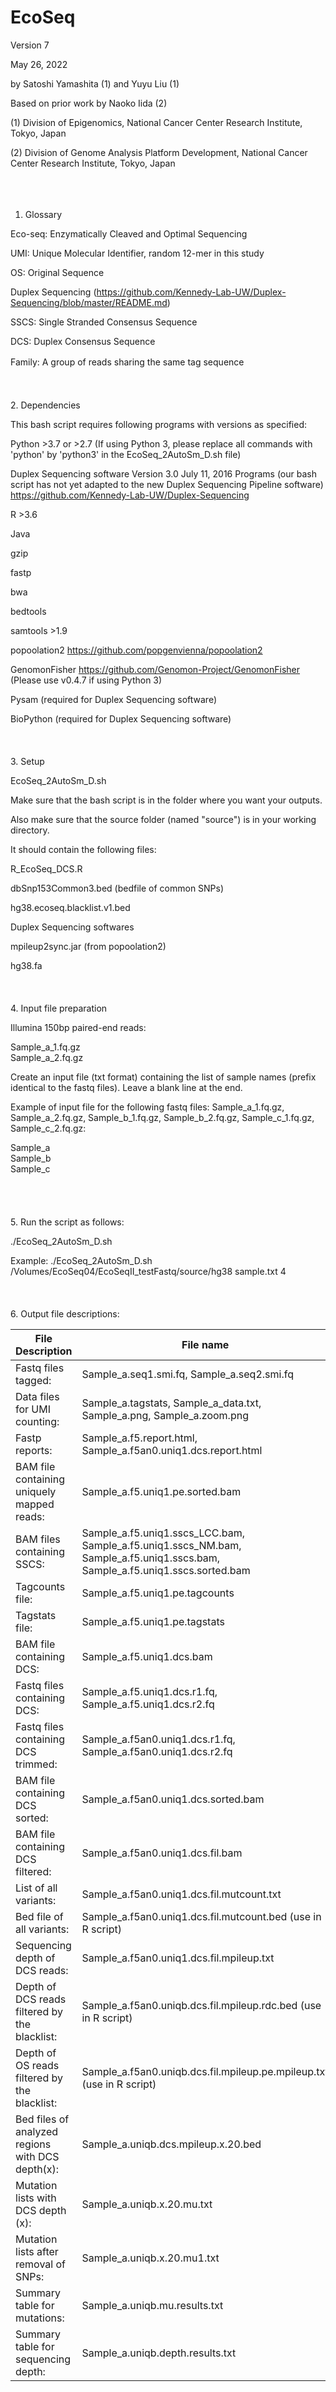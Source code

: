 # EcoSeq

Version 7

May 26, 2022

by Satoshi Yamashita (1) and Yuyu Liu (1)

Based on prior work by Naoko Iida (2)

(1) Division of Epigenomics, National Cancer Center Research Institute, Tokyo, Japan

(2) Division of Genome Analysis Platform Development, National Cancer Center Research Institute, Tokyo, Japan
<br /><br /><br /><br />

1. Glossary

Eco-seq: Enzymatically Cleaved and Optimal Sequencing

UMI: Unique Molecular Identifier, random 12-mer in this study

OS: Original Sequence

Duplex Sequencing (https://github.com/Kennedy-Lab-UW/Duplex-Sequencing/blob/master/README.md)

 SSCS: Single Stranded Consensus Sequence

 DCS: Duplex Consensus Sequence

 Family: A group of reads sharing the same tag sequence
　<br /><br /><br /><br />
2. Dependencies

This bash script requires following programs with versions as specified:

Python >3.7 or >2.7 (If using Python 3, please replace all commands with 'python' by 'python3' in the EcoSeq_2AutoSm_D.sh file)

Duplex Sequencing software Version 3.0 July 11, 2016 Programs (our bash script has not yet adapted to the new Duplex Sequencing Pipeline software) https://github.com/Kennedy-Lab-UW/Duplex-Sequencing

R >3.6

Java

gzip

fastp

bwa

bedtools

samtools >1.9

popoolation2 https://github.com/popgenvienna/popoolation2

GenomonFisher https://github.com/Genomon-Project/GenomonFisher
(Please use v0.4.7 if using Python 3)

Pysam (required for Duplex Sequencing software)

BioPython (required for Duplex Sequencing software)
<br /><br /><br /><br />
3. Setup

EcoSeq_2AutoSm_D.sh

Make sure that the bash script is in the folder where you want your outputs.

Also make sure that the source folder (named "source") is in your working directory.

It should contain the following files:

R_EcoSeq_DCS.R

dbSnp153Common3.bed (bedfile of common SNPs)

hg38.ecoseq.blacklist.v1.bed

Duplex Sequencing softwares

mpileup2sync.jar (from popoolation2)

hg38.fa
<br /><br /><br /><br />
4. Input file preparation

Illumina 150bp paired-end reads:

Sample_a_1.fq.gz<br />
Sample_a_2.fq.gz


Create an input file (txt format) containing the list of sample names (prefix identical to the fastq files). Leave a blank line at the end. 

Example of input file for the following fastq files: Sample_a_1.fq.gz, Sample_a_2.fq.gz, Sample_b_1.fq.gz, Sample_b_2.fq.gz, Sample_c_1.fq.gz, Sample_c_2.fq.gz:

Sample_a<br />
Sample_b<br />
Sample_c<br />
<br /><br /><br /><br />
5. Run the script as follows:

./EcoSeq_2AutoSm_D.sh <path to reference genome for bwa> <file with list of samples> <number of threads>

Example: ./EcoSeq_2AutoSm_D.sh /Volumes/EcoSeq04/EcoSeqII_testFastq/source/hg38 sample.txt 4
<br /><br /><br /><br />
6. Output file descriptions:

File Description                                |File name
------------------------------------------------|----------------------------------------------------------------------
Fastq files tagged:                             |Sample_a.seq1.smi.fq, Sample_a.seq2.smi.fq
Data files for UMI counting:                    |Sample_a.tagstats, Sample_a_data.txt, Sample_a.png, Sample_a.zoom.png
Fastp reports:                                  |Sample_a.f5.report.html, Sample_a.f5an0.uniq1.dcs.report.html
BAM file containing uniquely mapped reads:      |Sample_a.f5.uniq1.pe.sorted.bam
BAM files containing SSCS:                      |Sample_a.f5.uniq1.sscs_LCC.bam, Sample_a.f5.uniq1.sscs_NM.bam, Sample_a.f5.uniq1.sscs.bam, Sample_a.f5.uniq1.sscs.sorted.bam
Tagcounts file:                                 |Sample_a.f5.uniq1.pe.tagcounts
Tagstats file:                                  |Sample_a.f5.uniq1.pe.tagstats
BAM file containing DCS:                        |Sample_a.f5.uniq1.dcs.bam
Fastq files containing DCS:                     |Sample_a.f5.uniq1.dcs.r1.fq, Sample_a.f5.uniq1.dcs.r2.fq
Fastq files containing DCS trimmed:             |Sample_a.f5an0.uniq1.dcs.r1.fq, Sample_a.f5an0.uniq1.dcs.r2.fq
BAM file containing DCS sorted:                 |Sample_a.f5an0.uniq1.dcs.sorted.bam
BAM file containing DCS filtered:               |Sample_a.f5an0.uniq1.dcs.fil.bam
List of all variants:                           |Sample_a.f5an0.uniq1.dcs.fil.mutcount.txt
Bed file of all variants:                       |Sample_a.f5an0.uniq1.dcs.fil.mutcount.bed (use in R script)
Sequencing depth of DCS reads:                  |Sample_a.f5an0.uniq1.dcs.fil.mpileup.txt
Depth of DCS reads filtered by the blacklist:   |Sample_a.f5an0.uniqb.dcs.fil.mpileup.rdc.bed (use in R script)
Depth of OS reads filtered by the blacklist:    |Sample_a.f5an0.uniqb.dcs.fil.mpileup.pe.mpileup.txt (use in R script)
Bed files of analyzed regions with DCS depth(x):|Sample_a.uniqb.dcs.mpileup.x.20.bed
Mutation lists with DCS depth (x):              |Sample_a.uniqb.x.20.mu.txt
Mutation lists after removal of SNPs:           |Sample_a.uniqb.x.20.mu1.txt
Summary table for mutations:                    |Sample_a.uniqb.mu.results.txt
Summary table for sequencing depth:             |Sample_a.uniqb.depth.results.txt
